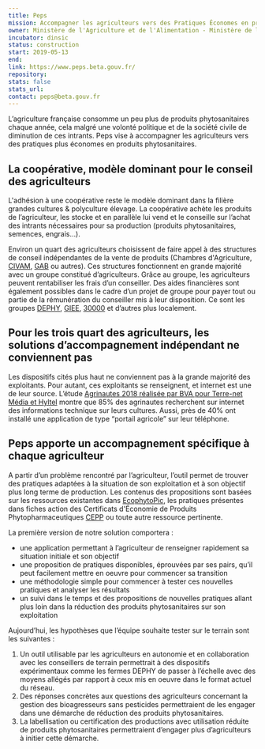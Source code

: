 ```yaml
---
title: Peps
mission: Accompagner les agriculteurs vers des Pratiques Économes en produits PhytoSanitaires (PEPS)
owner: Ministère de l'Agriculture et de l'Alimentation - Ministère de la Transition Écologique et Solidaire
incubator: dinsic 
status: construction
start: 2019-05-13 
end: 
link: https://www.peps.beta.gouv.fr/
repository: 
stats: false 
stats_url: 
contact: peps@beta.gouv.fr
---
```


L’agriculture française consomme un peu plus de produits phytosanitaires chaque année, cela malgré une volonté politique et de la société civile de diminution de ces intrants. Peps vise à accompagner les agriculteurs vers des pratiques plus économes en produits phytosanitaires.

## La coopérative, modèle dominant pour le conseil des agriculteurs

L'adhésion à une coopérative reste le modèle dominant dans la filière grandes cultures & polyculture élevage. La coopérative achète les produits de l’agriculteur, les stocke et en parallèle lui vend et le conseille sur l’achat des intrants nécessaires pour sa production (produits phytosanitaires, semences, engrais…).

Environ un quart des agriculteurs choisissent de faire appel à des structures de conseil indépendantes de la vente de produits (Chambres d'Agriculture, [CIVAM](http://www.civam.org/), [GAB](http://www.fnab.org/un-reseau-des-valeurs-des-hommes/qui-sommes-nous/150-fonctionnement-reseau) ou autres). Ces structures fonctionnent en grande majorité avec un groupe constitué d’agriculteurs. Grâce au groupe, les agriculteurs peuvent rentabiliser les frais d’un conseiller. Des aides financières sont également possibles dans le cadre d’un projet de groupe pour payer tout ou partie de la rémunération du conseiller mis à leur disposition. Ce sont les groupes [DEPHY](https://agriculture.gouv.fr/fermes-dephy), [GIEE](https://agriculture.gouv.fr/les-groupements-dinteret-economique-et-environnemental-giee), [30000](https://agriculture.gouv.fr/ecophyto-objectif-30-000-exploitations-agricoles) et d’autres plus localement.

## Pour les trois quart des agriculteurs, les solutions d’accompagnement indépendant ne conviennent pas

Les dispositifs cités plus haut ne conviennent pas à la grande majorité des exploitants. Pour autant, ces exploitants se renseignent, et internet est une de leur source. L’étude [Agrinautes 2018 réalisée par BVA pour Terre-net Média et Hyltel](http://fichiers.hyltel.fr/PDF/AGRINAUTES_2018.pdf) montre que 85% des agrinautes recherchent sur internet des informations technique sur leurs cultures. Aussi, près de 40% ont installé une application de type “portail agricole” sur leur téléphone.

## Peps apporte un accompagnement spécifique à chaque agriculteur 

A partir d’un problème rencontré par l’agriculteur, l’outil permet de trouver des pratiques adaptées à la situation de son exploitation et à son objectif plus long terme de production. 
Les contenus des propositions sont basées sur les ressources existantes dans [EcophytoPic](http://www.ecophytopic.fr/), les pratiques présentes dans fiches action des Certificats d'Économie de Produits Phytopharmaceutiques [CEPP](https://alim.agriculture.gouv.fr/cepp/#/content/ap-fichesaction) ou toute autre ressource pertinente. 

La première version de notre solution comportera :
- une application permettant à l’agriculteur de renseigner rapidement sa situation initiale et son objectif
- une proposition de pratiques disponibles, éprouvées par ses pairs, qu’il peut facilement mettre en oeuvre pour commencer sa transition
- une méthodologie simple pour commencer à tester ces nouvelles pratiques et analyser les résultats
- un suivi dans le temps et des propositions de nouvelles pratiques allant plus loin dans la réduction des produits phytosanitaires sur son exploitation

Aujourd’hui, les hypothèses  que l’équipe souhaite tester sur le terrain sont les suivantes :
1. Un outil utilisable par les agriculteurs en autonomie et en collaboration avec les conseillers de terrain permettrait à des dispositifs expérimentaux comme les fermes DEPHY de passer à l’échelle avec des moyens allégés par rapport à ceux mis en oeuvre dans le format actuel du réseau.
2. Des réponses concrètes aux questions des agriculteurs concernant la gestion des bioagresseurs sans pesticides permettraient de les engager dans une démarche de réduction des produits phytosanitaires.
3. La labellisation ou certification des productions avec utilisation réduite de produits phytosanitaires permettraient d’engager plus d’agriculteurs à initier cette démarche.

